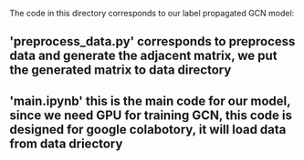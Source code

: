 The code in this directory corresponds to our label propagated GCN model:

## 'preprocess_data.py' corresponds to preprocess data and generate the adjacent matrix, we put the generated matrix to data directory

## 'main.ipynb' this is the main code for our model, since we need GPU for training GCN, this code is designed for google colabotory, it will load data from data driectory
 
